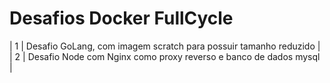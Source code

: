 # Desafios Docker FullCycle

| 1 | Desafio GoLang, com imagem scratch para possuir tamanho reduzido |
| 2 | Desafio Node com Nginx como proxy reverso e banco de dados mysql |